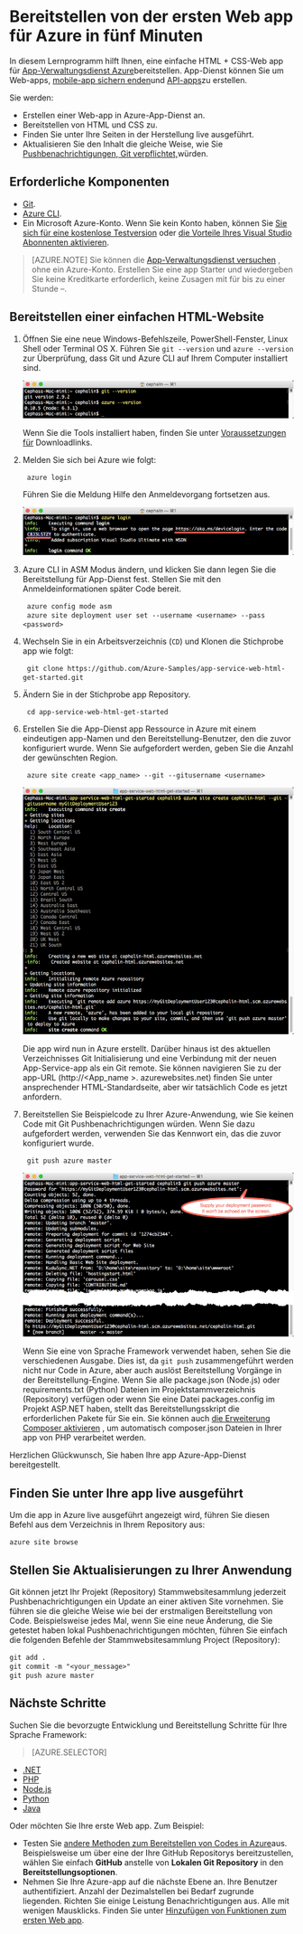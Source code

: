 <properties 
    pageTitle="Bereitstellen von der ersten Web app für Azure in fünf Minuten | Microsoft Azure" 
    description="Erfahren Sie, wie einfach es ist, Web apps in App-Dienst ausführen, indem Sie eine Beispiel-app. Starten Sie real Entwicklung schnell ausführen und sehen Sie Ergebnisse sofort." 
    services="app-service\web"
    documentationCenter=""
    authors="cephalin"
    manager="wpickett"
    editor=""
/>

<tags
    ms.service="app-service-web"
    ms.workload="web"
    ms.tgt_pltfrm="na"
    ms.devlang="na"
    ms.topic="hero-article"
    ms.date="10/13/2016" 
    ms.author="cephalin"
/>
    
# <a name="deploy-your-first-web-app-to-azure-in-five-minutes"></a>Bereitstellen von der ersten Web app für Azure in fünf Minuten

In diesem Lernprogramm hilft Ihnen, eine einfache HTML + CSS-Web app für [App-Verwaltungsdienst Azure](../app-service/app-service-value-prop-what-is.md)bereitstellen.
App-Dienst können Sie um Web-apps, [mobile-app sichern enden](/documentation/learning-paths/appservice-mobileapps/)und [API-apps](../app-service-api/app-service-api-apps-why-best-platform.md)zu erstellen.

Sie werden: 

- Erstellen einer Web-app in Azure-App-Dienst an.
- Bereitstellen von HTML und CSS zu.
- Finden Sie unter Ihre Seiten in der Herstellung live ausgeführt.
- Aktualisieren Sie den Inhalt die gleiche Weise, wie Sie [Pushbenachrichtigungen, Git verpflichtet,](https://git-scm.com/docs/git-push)würden.

## <a name="prerequisites"></a>Erforderliche Komponenten

- [Git](http://www.git-scm.com/downloads).
- [Azure CLI](../xplat-cli-install.md).
- Ein Microsoft Azure-Konto. Wenn Sie kein Konto haben, können Sie [Sie sich für eine kostenlose Testversion](/pricing/free-trial/?WT.mc_id=A261C142F) oder [die Vorteile Ihres Visual Studio Abonnenten aktivieren](/pricing/member-offers/msdn-benefits-details/?WT.mc_id=A261C142F).

>[AZURE.NOTE] Sie können die [App-Verwaltungsdienst versuchen](http://go.microsoft.com/fwlink/?LinkId=523751) , ohne ein Azure-Konto. Erstellen Sie eine app Starter und wiedergeben Sie keine Kreditkarte erforderlich, keine Zusagen mit für bis zu einer Stunde –.

## <a name="deploy-a-simple-html-site"></a>Bereitstellen einer einfachen HTML-Website

1. Öffnen Sie eine neue Windows-Befehlszeile, PowerShell-Fenster, Linux Shell oder Terminal OS X. Führen Sie `git --version` und `azure --version` zur Überprüfung, dass Git und Azure CLI auf Ihrem Computer installiert sind.

    ![Testen Sie Installation von CLI Tools für Ihre erste Web app in Azure](./media/app-service-web-get-started/1-test-tools.png)

    Wenn Sie die Tools installiert haben, finden Sie unter [Voraussetzungen für](#Prerequisites) Downloadlinks.

3. Melden Sie sich bei Azure wie folgt:

        azure login

    Führen Sie die Meldung Hilfe den Anmeldevorgang fortsetzen aus.

    ![Melden Sie sich bei Azure Erstellen Ihrer ersten Web app](./media/app-service-web-get-started/3-azure-login.png)

4. Azure CLI in ASM Modus ändern, und klicken Sie dann legen Sie die Bereitstellung für App-Dienst fest. Stellen Sie mit den Anmeldeinformationen später Code bereit.

        azure config mode asm
        azure site deployment user set --username <username> --pass <password>

1. Wechseln Sie in ein Arbeitsverzeichnis (`CD`) und Klonen die Stichprobe app wie folgt:

        git clone https://github.com/Azure-Samples/app-service-web-html-get-started.git

2. Ändern Sie in der Stichprobe app Repository. 

        cd app-service-web-html-get-started

4. Erstellen Sie die App-Dienst app Ressource in Azure mit einem eindeutigen app-Namen und den Bereitstellung-Benutzer, den die zuvor konfiguriert wurde. Wenn Sie aufgefordert werden, geben Sie die Anzahl der gewünschten Region.

        azure site create <app_name> --git --gitusername <username>

    ![Erstellen Sie in Azure Azure Ressource für Ihre erste Web app](./media/app-service-web-get-started/4-create-site.png)

    Die app wird nun in Azure erstellt. Darüber hinaus ist des aktuellen Verzeichnisses Git Initialisierung und eine Verbindung mit der neuen App-Service-app als ein Git remote.
    Sie können navigieren Sie zu der app-URL (http://&lt;App_name >. azurewebsites.net) finden Sie unter ansprechender HTML-Standardseite, aber wir tatsächlich Code es jetzt anfordern.

4. Bereitstellen Sie Beispielcode zu Ihrer Azure-Anwendung, wie Sie keinen Code mit Git Pushbenachrichtigungen würden. Wenn Sie dazu aufgefordert werden, verwenden Sie das Kennwort ein, das die zuvor konfiguriert wurde.

        git push azure master

    ![Drücken Sie bei der ersten Web app in Azure code](./media/app-service-web-get-started/5-push-code.png)

    Wenn Sie eine von Sprache Framework verwendet haben, sehen Sie die verschiedenen Ausgabe. Dies ist, da `git push` zusammengeführt werden nicht nur Code in Azure, aber auch auslöst Bereitstellung Vorgänge in der Bereitstellung-Engine. Wenn Sie alle package.json (Node.js) oder requirements.txt (Python) Dateien im Projektstammverzeichnis (Repository) verfügen oder wenn Sie eine Datei packages.config im Projekt ASP.NET haben, stellt das Bereitstellungsskript die erforderlichen Pakete für Sie ein. Sie können auch [die Erweiterung Composer aktivieren](web-sites-php-mysql-deploy-use-git.md#composer) , um automatisch composer.json Dateien in Ihrer app von PHP verarbeitet werden.

Herzlichen Glückwunsch, Sie haben Ihre app Azure-App-Dienst bereitgestellt.

## <a name="see-your-app-running-live"></a>Finden Sie unter Ihre app live ausgeführt

Um die app in Azure live ausgeführt angezeigt wird, führen Sie diesen Befehl aus dem Verzeichnis in Ihrem Repository aus:

    azure site browse

## <a name="make-updates-to-your-app"></a>Stellen Sie Aktualisierungen zu Ihrer Anwendung

Git können jetzt Ihr Projekt (Repository) Stammwebsitesammlung jederzeit Pushbenachrichtigungen ein Update an einer aktiven Site vornehmen. Sie führen sie die gleiche Weise wie bei der erstmaligen Bereitstellung von Code. Beispielsweise jedes Mal, wenn Sie eine neue Änderung, die Sie getestet haben lokal Pushbenachrichtigungen möchten, führen Sie einfach die folgenden Befehle der Stammwebsitesammlung Project (Repository):

    git add .
    git commit -m "<your_message>"
    git push azure master

## <a name="next-steps"></a>Nächste Schritte

Suchen Sie die bevorzugte Entwicklung und Bereitstellung Schritte für Ihre Sprache Framework:

> [AZURE.SELECTOR]
- [.NET](web-sites-dotnet-get-started.md)
- [PHP](app-service-web-php-get-started.md)
- [Node.js](app-service-web-nodejs-get-started.md)
- [Python](web-sites-python-ptvs-django-mysql.md)
- [Java](web-sites-java-get-started.md)

Oder möchten Sie Ihre erste Web app. Zum Beispiel:

- Testen Sie [andere Methoden zum Bereitstellen von Codes in Azure](../app-service-web/web-sites-deploy.md)aus. Beispielsweise um über eine der Ihre GitHub Repositorys bereitzustellen, wählen Sie einfach **GitHub** anstelle von **Lokalen Git Repository** in den **Bereitstellungsoptionen**.
- Nehmen Sie Ihre Azure-app auf die nächste Ebene an. Ihre Benutzer authentifiziert. Anzahl der Dezimalstellen bei Bedarf zugrunde liegenden. Richten Sie einige Leistung Benachrichtigungen aus. Alle mit wenigen Mausklicks. Finden Sie unter [Hinzufügen von Funktionen zum ersten Web app](app-service-web-get-started-2.md).

